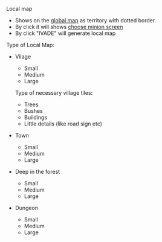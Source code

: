 Local map
* Shows on the [global map](./global-map.md) as territory with dotted border. 
* By click it will shows [choose minion screen](./choose-minion.md)
* By click "IVADE" will generate local map

Type of Local Map:
* Vilage
  * Small
  * Medium
  * Large
  
  Type of necessary village tiles:
    * Trees
    * Bushes
    * Buildings
    * Little details (like road sign etc)
    
* Town
  * Small
  * Medium
  * Large
* Deep in the forest
  * Small
  * Medium
  * Large
* Dungeon
  * Small
  * Medium
  * Large
